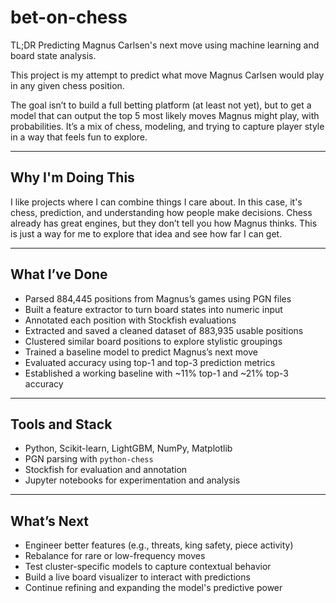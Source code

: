 # bet-on-chess
TL;DR Predicting Magnus Carlsen's next move using machine learning and board state analysis.

This project is my attempt to predict what move Magnus Carlsen would play in any given chess position.

The goal isn’t to build a full betting platform (at least not yet), but to get a model that can output the top 5 most likely moves Magnus might play, with probabilities. It’s a mix of chess, modeling, and trying to capture player style in a way that feels fun to explore.

---

## Why I'm Doing This

I like projects where I can combine things I care about. In this case, it's chess, prediction, and understanding how people make decisions. Chess already has great engines, but they don’t tell you how Magnus thinks. This is just a way for me to explore that idea and see how far I can get.

---

## What I’ve Done

- Parsed 884,445 positions from Magnus’s games using PGN files  
- Built a feature extractor to turn board states into numeric input  
- Annotated each position with Stockfish evaluations  
- Extracted and saved a cleaned dataset of 883,935 usable positions  
- Clustered similar board positions to explore stylistic groupings  
- Trained a baseline model to predict Magnus’s next move  
- Evaluated accuracy using top-1 and top-3 prediction metrics  
- Established a working baseline with ~11% top-1 and ~21% top-3 accuracy  

---

## Tools and Stack

- Python, Scikit-learn, LightGBM, NumPy, Matplotlib  
- PGN parsing with `python-chess`  
- Stockfish for evaluation and annotation  
- Jupyter notebooks for experimentation and analysis  

---

## What’s Next

- Engineer better features (e.g., threats, king safety, piece activity)  
- Rebalance for rare or low-frequency moves  
- Test cluster-specific models to capture contextual behavior  
- Build a live board visualizer to interact with predictions  
- Continue refining and expanding the model's predictive power  
